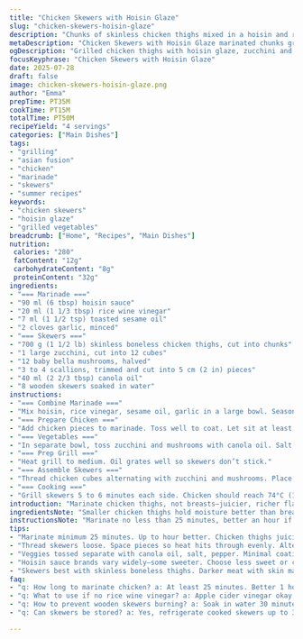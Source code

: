 ```yaml
---
title: "Chicken Skewers with Hoisin Glaze"
slug: "chicken-skewers-hoisin-glaze"
description: "Chunks of skinless chicken thighs mixed in a hoisin and rice vinegar marinade with toasted sesame oil and garlic. Skewered alongside cubed zucchini and halved baby bella mushrooms, finished with scallions to protect wood on the grill. Cooked over medium heat 5 to 6 minutes per side for a smoky caramelized crust."
metaDescription: "Chicken Skewers with Hoisin Glaze marinated chunks grilled medium heat, zucchini and mushrooms, scallions stop burning wood, rich savory smoky edges."
ogDescription: "Grilled chicken thighs with hoisin glaze, zucchini and mushrooms on skewers. Scallion tips protect wood, cooked 5-6 mins per side, smoky juicy bites."
focusKeyphrase: "Chicken Skewers with Hoisin Glaze"
date: 2025-07-28
draft: false
image: chicken-skewers-hoisin-glaze.png
author: "Emma"
prepTime: PT35M
cookTime: PT15M
totalTime: PT50M
recipeYield: "4 servings"
categories: ["Main Dishes"]
tags:
- "grilling"
- "asian fusion"
- "chicken"
- "marinade"
- "skewers"
- "summer recipes"
keywords:
- "chicken skewers"
- "hoisin glaze"
- "grilled vegetables"
breadcrumb: ["Home", "Recipes", "Main Dishes"]
nutrition: 
 calories: "280"
 fatContent: "12g"
 carbohydrateContent: "8g"
 proteinContent: "32g"
ingredients:
- "=== Marinade ==="
- "90 ml (6 tbsp) hoisin sauce"
- "20 ml (1 1/3 tbsp) rice wine vinegar"
- "7 ml (1 1/2 tsp) toasted sesame oil"
- "2 cloves garlic, minced"
- "=== Skewers ==="
- "700 g (1 1/2 lb) skinless boneless chicken thighs, cut into chunks"
- "1 large zucchini, cut into 12 cubes"
- "12 baby bella mushrooms, halved"
- "3 to 4 scallions, trimmed and cut into 5 cm (2 in) pieces"
- "40 ml (2 2/3 tbsp) canola oil"
- "8 wooden skewers soaked in water"
instructions:
- "=== Combine Marinade ==="
- "Mix hoisin, rice vinegar, sesame oil, garlic in a large bowl. Season with salt and pepper."
- "=== Prepare Chicken ==="
- "Add chicken pieces to marinade. Toss well to coat. Let sit at least 25 minutes, no longer than 1 hour."
- "=== Vegetables ==="
- "In separate bowl, toss zucchini and mushrooms with canola oil. Salt and pepper to taste."
- "=== Prep Grill ==="
- "Heat grill to medium. Oil grates well so skewers don’t stick."
- "=== Assemble Skewers ==="
- "Thread chicken cubes alternating with zucchini and mushrooms. Place scallions at both ends of skewers to shield wood."
- "=== Cooking ==="
- "Grill skewers 5 to 6 minutes each side. Chicken should reach 74°C (165°F). Caramelization on edges, veggies slightly softened."
introduction: "Marinate chicken thighs, not breasts—juicier, richer flavor. Hoisin sauce thick and sticky, cuts sweet-salty. Toss garlic raw for punch. Toasted sesame oil for that nutty hit that lingers. Vegetables off the beaten path—zucchini instead of peppers, earthier mushrooms. Scallion tips on skewers, keeps wood from burning, simple trick. Grill hot but not too fierce. Caramelize those edges but keep inside tender and juicy. Timing’s key—flip carefully, don't overcook. Serve smoky with a sprinkle of fresh cilantro or chopped peanuts if nuts aren’t a problem. Messy fingers guaranteed, that’s the fun."
ingredientsNote: "Smaller chicken thighs hold moisture better than breasts for skewers—don’t overthink it, but avoid dark meat with skin for fewer flare-ups. Hoisin sauce brands vary—choose one without added sugar if possible or balance vinegar accordingly. Rice wine vinegar is milder than white vinegar, use apple cider as last resort. Toasted sesame oil little goes long way, use sparingly or skip for neutral oil, but flavor drops. Using zucchini instead of peppers adds subtle sweet freshness without overpowering, mushrooms get smoky and juicy. Wooden skewers need soaking 30 minutes max so they don’t burn on grill. Scallions act as natural fire barriers but add sweetness too."
instructionsNote: "Marinate no less than 25 minutes, better an hour if time allows, for flavors to punch through meat. Toss veggies separately with oil, salt, pepper, keeps flavors bright and coating minimal so they char rather than steam. Oil grill before heating to stop sticking, especially wooden skewers which are tricky—they burn if dry. Thread skewers loosely, space lets heat penetrate evenly. Place scallion bits strategically to shield wood tips. When grilling, patience—let chicken seal before flipping to avoid tearing. Cook times vary by grill but roughly 5-6 minutes each side. Check doneness by feel or temp. Remove and rest skewers 5 minutes before serving, juices redistribute. Serve as is or with cold rice noodle salad for contrast."
tips:
- "Marinate minimum 25 minutes. Up to hour better. Chicken thighs juicier than breasts. Smaller pieces hold moisture. Avoid dark meat with skin—flare-ups happen. Toss raw garlic in marinade for fresh punch. Sesame oil sparing use only, strong flavor lingers. Balance hoisin toward less sugary if possible. Rice wine vinegar milder, apple cider vinegar okay substitute but flavor shifts. Skewers soaked max 30 mins, dry wood burns quick."
- "Thread skewers loose. Space pieces so heat hits through evenly. Alternate veggies and chicken chunks. Scallions at ends; natural shield stops wood burning. Oil grill grates well before heating, stops sticking. Hot but not screaming flare. Cook time approx 5-6 minutes each side. Patience flipping avoids tearing chicken apart. Look for caramelized edges, not blacked or burnt. Let skewers rest 5 minutes so juices redistribute, keeps meat juicy inside."
- "Veggies tossed separate with canola oil, salt, pepper. Minimal coating helps char, not steam. Zucchini adds subtle sweetness, mushrooms get smoky juice. Avoid overcrowding grill or skewers. When chicken reaches 74°C (165°F), done. Use instant thermometer if unsure. Wooden skewers tricky under direct heat; soak and scallion tips crucial. Alternative grill oils like avocado work fine if canola not available. Don’t rush flipping, grill timing varies by equipment."
- "Hoisin sauce brands vary widely—some sweeter. Choose less sweet or compensate vinegar. Garlic minced fresh, no cooked garlic in marinade. Toasted sesame oil powerful, add little or none if neutral flavor preferred. Wash scallions, cut into 5 cm pieces, place with firm grip at skewer ends. Cooking medium heat, not searing high, prevents charred bitter taste. Let chicken seal first before turning, prevents sticking and falling apart. Rest skewers before serving critical for juicy texture."
- "Skewers best with skinless boneless thighs. Darker meat with skin makes flare-ups, risk burnt spots. Water soak time for wooden skewers max 30 minutes, excess water causes steaming, less char. Marinade depth depends on time—under 25 minutes weak flavor. Toss veggies lightly, keep fresh bite with light oil coating. Serve alongside cold rice noodle salad or sprinkle chopped peanuts for texture contrast. Fresh cilantro optional but adds fresh green break."
faq:
- "q: How long to marinate chicken? a: At least 25 minutes. Better 1 hour max. Longer no help. Chicken soaks flavors up to hour, garlic raw punch fades if too long. Shorter marinade less flavor punch. No dry marinade periods."
- "q: What to use if no rice wine vinegar? a: Apple cider vinegar okay substitute. Milder than white vinegar but tang changes slight flavor profile. Minimal amount keeps balance. Avoid strong vinegars. Adjust sweetness if hoisin overly sweet."
- "q: How to prevent wooden skewers burning? a: Soak in water 30 minutes max. Longer soak risks steaming chicken, shorter soak no effect. Place scallion pieces on tips as natural fire barrier. Oil grill grate too. Avoid direct flame contact on wood tips."
- "q: Can skewers be stored? a: Yes, refrigerate cooked skewers up to 3 days. Reheat covered to keep moisture. Freeze if needed, thaw overnight in fridge. Veggies soften when reheated, chicken might dry if reheated too long. Best eaten fresh but storage works okay."

---
```

